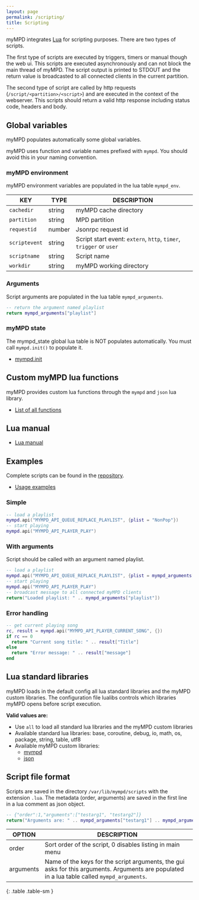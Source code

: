 ```yaml
---
layout: page
permalink: /scripting/
title: Scripting
---
```


myMPD integrates [Lua](http://www.lua.org) for scripting purposes. There are two types of scripts.

The first type of scripts are executed by triggers, timers or manual though the web ui. This scripts are executed asynchronously and can not block the main thread of myMPD. The script output is printed to STDOUT and the return value is broadcasted to all connected clients in the current partition.

The second type of script are called by http requests (`/script/<partition>/<script>`) and are executed in the context of the webserver. This scripts should return a valid http response including status code, headers and body.

## Global variables

myMPD populates automatically some global variables.

myMPD uses function and variable names prefixed with `mympd`. You should avoid this in your naming convention.

### myMPD environment

myMPD environment variables are populated in the lua table `mympd_env`.

| KEY | TYPE | DESCRIPTION |
| -------- | ---- | ----------- |
| `cachedir` | string | myMPD cache directory |
| `partition` | string | MPD partition |
| `requestid` | number | Jsonrpc request id |
| `scriptevent` | string | Script start event: `extern`, `http`, `timer`, `trigger` or `user` |
| `scriptname` | string | Script name |
| `workdir` | string | myMPD working directory |

### Arguments

Script arguments are populated in the lua table `mympd_arguments`.

```lua
-- return the argument named playlist
return mympd_arguments["playlist"]
```

### myMPD state

The mympd_state global lua table is NOT populates automatically. You must call `mympd.init()` to populate it.

- [mympd.init]({{site.baseurl}}/scripting/functions/mympd_init)

## Custom myMPD lua functions

myMPD provides custom lua functions through the `mympd` and `json` lua library.

- [List of all functions]({{site.baseurl}}/scripting/functions/)

## Lua manual

- [Lua manual](https://www.lua.org/manual/5.4/)

## Examples

Complete scripts can be found in the [repository](https://github.com/jcorporation/myMPD/tree/master/docs/scripting/scripts).

- [Usage examples]({{site.baseurl}}/scripting/usage/)

### Simple

```lua
-- load a playlist
mympd.api("MYMPD_API_QUEUE_REPLACE_PLAYLIST", {plist = "NonPop"})
-- start playing
mympd.api("MYMPD_API_PLAYER_PLAY")
```

### With arguments

Script should be called with an argument named playlist.

```lua
-- load a playlist
mympd.api("MYMPD_API_QUEUE_REPLACE_PLAYLIST", {plist = mympd_arguments["playlist"]})
-- start playing
mympd.api("MYMPD_API_PLAYER_PLAY")
-- broadcast message to all connected myMPD clients
return("Loaded playlist: " .. mympd_arguments["playlist"])
```

### Error handling

```lua
-- get current playing song
rc, result = mympd.api("MYMPD_API_PLAYER_CURRENT_SONG", {})
if rc == 0
  return "Current song title: " .. result["Title"]
else
  return "Error message: " .. result["message"]
end
```

## Lua standard libraries

myMPD loads in the default config all lua standard libraries and the myMPD custom libraries. The configuration file lualibs controls which libraries myMPD opens before script execution.

**Valid values are:**

- Use `all` to load all standard lua libraries and the myMPD custom libraries
- Available standard lua libraries: base, coroutine, debug, io, math, os, package, string, table, utf8
- Available myMPD custom libraries:
  - [mympd](https://github.com/jcorporation/myMPD/blob/master/contrib/lualibs/mympd)
  - [json](https://github.com/rxi/json.lua)

## Script file format

Scripts are saved in the directory `/var/lib/mympd/scripts` with the extension `.lua`. The metadata (order, arguments) are saved in the first line in a lua comment as json object.

```lua
-- {"order":1,"arguments":["testarg1", "testarg2"]}
return("Arguments are: " .. mympd_arguments["testarg1"] .. mympd_arguments["testarg2"])
```

| OPTION | DESCRIPTION |
| ------ | ----------- |
| order | Sort order of the script, 0 disables listing in main menu |
| arguments | Name of the keys for the script arguments, the gui asks for this arguments. Arguments are populated in a lua table called `mympd_arguments`. |
{: .table .table-sm }

